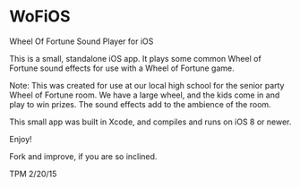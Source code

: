 # WoFiOS
Wheel Of Fortune Sound Player for iOS

This is a small, standalone iOS app. It plays some common Wheel of
Fortune sound effects for use with a Wheel of Fortune game.

Note: This was created for use at our local high school for the senior
party Wheel of Fortune room. We have a large wheel, and the kids come
in and play to win prizes. The sound effects add to the ambience of the
room.

This small app was built in Xcode, and compiles and runs on iOS 8 or
newer.

Enjoy!

Fork and improve, if you are so inclined.

TPM 2/20/15
